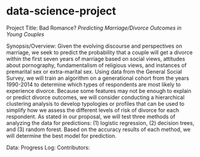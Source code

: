 # data-science-project
Project Title: Bad Romance? 
<i> Predicting Marriage/Divorce Outcomes in Young Couples </i> 

Synopsis/Overview: 
Given the evolving discourse and perspectives on marriage, we seek to predict the probability that a couple will get a divorce within the first seven years of marriage based on social views, attitudes about pornography, fundamentalism of religious views, and instances of premarital sex or extra-marital sex.  Using data from the General Social Survey, we will train an algorithm on a generational cohort from the years 1990-2014 to determine which types of respondents are most likely to experience divorce. Because some features may not be enough to explain or predict divorce outcomes, we will consider conducting a hierarchical clustering analysis to develop typologies or profiles that can be used to simplify how we assess the different levels of risk of divorce for each respondent. As stated in our proposal, we will test three methods of analyzing the data for predictions: (1) logistic regression, (2) decision trees, and (3) random forest. Based on the accuracy results of each method, we will determine the best model for prediction.


Data: 
Progress Log: 
Contributors: 
